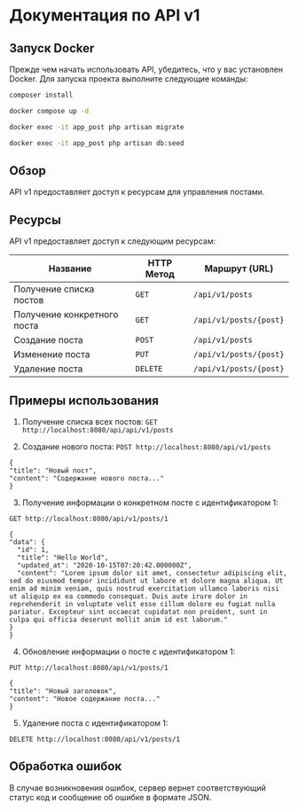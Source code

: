 # Документация по API v1


## Запуск Docker

Прежде чем начать использовать API, убедитесь, что у вас установлен Docker. Для запуска проекта выполните следующие команды:

```bash
composer install
```

```bash
docker compose up -d
```

```bash
docker exec -it app_post php artisan migrate
```

```bash
docker exec -it app_post php artisan db:seed
```






## Обзор

API v1 предоставляет доступ к ресурсам для управления постами.

## Ресурсы

API v1 предоставляет доступ к следующим ресурсам:


|  Название                    |HTTP Метод| Маршрут (URL)          | 
|------------------------------|----------|------------------------|
| Получение списка постов      | `GET`    | `/api/v1/posts`        |
| Получение конкретного поста  | `GET`    | `/api/v1/posts/{post}` |
| Создание поста               | `POST`   | `/api/v1/posts`        |
| Изменение поста              | `PUT`    | `/api/v1/posts/{post}` |
| Удаление поста               | `DELETE` | `/api/v1/posts/{post}` |


## Примеры использования

1. Получение списка всех постов: ``GET http://localhost:8080/api/api/v1/posts``


2. Создание нового поста:
``POST http://localhost:8080/api/v1/posts``

```
{
"title": "Новый пост",
"content": "Содержание нового поста..."
}
```


3. Получение информации о конкретном посте с идентификатором 1:

``GET http://localhost:8080/api/v1/posts/1``

```
{
"data": {
  "id": 1,
  "title": "Hello World",
  "updated_at": "2020-10-15T07:20:42.000000Z",
  "content": "Lorem ipsum dolor sit amet, consectetur adipiscing elit, sed do eiusmod tempor incididunt ut labore et dolore magna aliqua. Ut enim ad minim veniam, quis nostrud exercitation ullamco laboris nisi ut aliquip ex ea commodo consequat. Duis aute irure dolor in reprehenderit in voluptate velit esse cillum dolore eu fugiat nulla pariatur. Excepteur sint occaecat cupidatat non proident, sunt in culpa qui officia deserunt mollit anim id est laborum."
}
}
```

4. Обновление информации о посте с идентификатором 1:


```PUT http://localhost:8080/api/v1/posts/1```

```
{
"title": "Новый заголовок",
"content": "Новое содержание поста..."
}
```


5. Удаление поста с идентификатором 1:

``DELETE http://localhost:8080/api/v1/posts/1``


## Обработка ошибок

В случае возникновения ошибок, сервер вернет соответствующий статус код и сообщение об ошибке в формате JSON.
